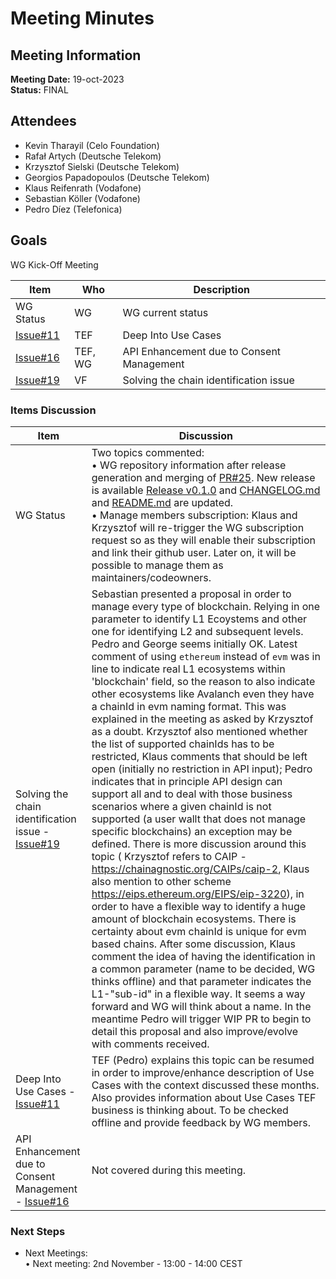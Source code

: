 # Meeting Minutes
## Meeting Information
**Meeting Date:** 19-oct-2023<br/>
**Status:** FINAL


## Attendees

- Kevin Tharayil (Celo Foundation)
- Rafał Artych (Deutsche Telekom)
- Krzysztof Sielski (Deutsche Telekom)
- Georgios Papadopoulos  (Deutsche Telekom)
- Klaus Reifenrath (Vodafone)
- Sebastian Köller (Vodafone)
- Pedro Díez (Telefonica)


## Goals
WG Kick-Off Meeting</br>



Item | Who | Description
---- | ---- | ----
WG Status | WG | WG current status 
[Issue#11](https://github.com/camaraproject/BlockchainPublicAddress/issues/11) | TEF | Deep Into Use Cases
[Issue#16](https://github.com/camaraproject/BlockchainPublicAddress/issues/16) | TEF, WG | API Enhancement due to Consent Management
[Issue#19](https://github.com/camaraproject/BlockchainPublicAddress/issues/19) | VF | Solving the chain identification issue

### Items Discussion

Item | Discussion
---- | ---- 
WG Status | Two topics commented:<br> • WG repository information after release generation and merging of [PR#25](https://github.com/camaraproject/BlockchainPublicAddress/pull/25). New release is available [Release v0.1.0](https://github.com/camaraproject/BlockchainPublicAddress/releases/tag/v0.1.0) and [CHANGELOG.md](https://github.com/camaraproject/BlockchainPublicAddress/blob/main/CHANGELOG.md) and [README.md](https://github.com/camaraproject/BlockchainPublicAddress/blob/main/README.md) are updated.<br> • Manage members subscription: Klaus and Krzysztof will re-trigger the WG subscription request so as they will enable their subscription and link their github user. Later on, it will be possible to manage them as maintainers/codeowners.
Solving the chain identification issue - [Issue#19](https://github.com/camaraproject/BlockchainPublicAddress/issues/19) | Sebastian presented a proposal in order to manage every type of blockchain. Relying in one parameter to identify L1 Ecoystems and other one for identifying L2 and subsequent levels. Pedro and George seems initially OK. Latest comment of using `ethereum` instead of `evm` was in line to indicate real L1 ecosystems within 'blockchain' field, so the reason to also indicate other ecosystems like Avalanch even they have a chainId in evm naming format. This was explained in the meeting as asked by Krzysztof as a doubt. Krzysztof also mentioned whether the list of supported chainIds has to be restricted, Klaus comments that should be left open (initially no restriction in API input); Pedro indicates that in principle API design can support all and to deal with those business scenarios where a given chainId is not supported (a user wallt that does not manage specific blockchains) an exception may be defined. There is more discussion around this topic ( Krzysztof refers to CAIP - https://chainagnostic.org/CAIPs/caip-2, Klaus also mention to other scheme https://eips.ethereum.org/EIPS/eip-3220), in order to have a flexible way to identify a huge amount of blockchain ecosystems. There is certainty about evm chainId is unique for evm based chains. After some discussion, Klaus comment the idea of having the identification in a common parameter (name to be decided, WG thinks offline) and that parameter indicates the L1-"sub-id" in a flexible way. It seems a way forward and WG will think about a name. In the meantime Pedro will trigger WIP PR to begin to detail this proposal and also improve/evolve with comments received.
Deep Into Use Cases - [Issue#11](https://github.com/camaraproject/BlockchainPublicAddress/issues/11) | TEF (Pedro) explains this topic can be resumed in order to improve/enhance description of Use Cases with the context discussed these months. Also provides information about Use Cases TEF business is thinking about. To be checked offline and provide feedback by WG members.
API Enhancement due to Consent Management - [Issue#16](https://github.com/camaraproject/BlockchainPublicAddress/issues/16) | Not covered during this meeting.


### Next Steps
- Next Meetings:<br/>
	• Next meeting: 2nd November - 13:00 - 14:00 CEST<br/>
